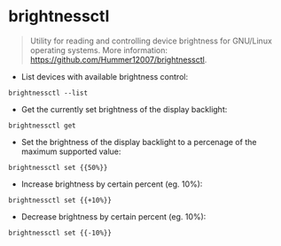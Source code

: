 # brightnessctl

> Utility for reading and controlling device brightness for GNU/Linux operating systems.
> More information: <https://github.com/Hummer12007/brightnessctl>.

- List devices with available brightness control:

`brightnessctl --list`

- Get the currently set brightness of the display backlight:

`brightnessctl get`

- Set the brightness of the display backlight to a percenage of the maximum supported value:

`brightnessctl set {{50%}}`

- Increase brightness by certain percent (eg. 10%):

`brightnessctl set {{+10%}}`

- Decrease brightness by certain percent (eg. 10%):

`brightnessctl set {{-10%}}`
